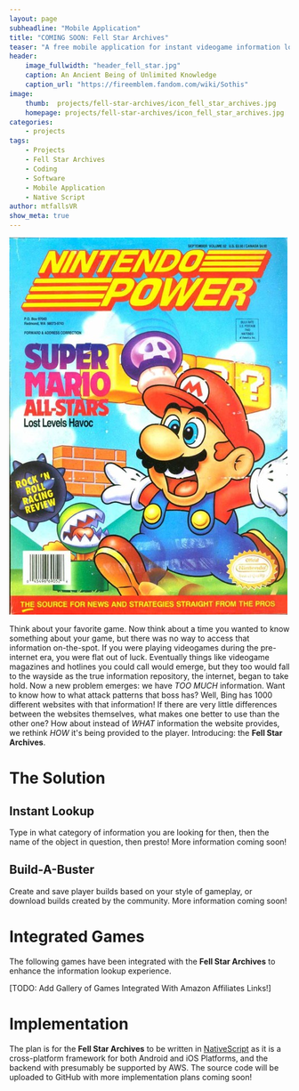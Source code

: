 ```yaml
---
layout: page
subheadline: "Mobile Application"
title: "COMING SOON: Fell Star Archives"
teaser: "A free mobile application for instant videogame information lookup."
header:
    image_fullwidth: "header_fell_star.jpg"
    caption: An Ancient Being of Unlimited Knowledge
    caption_url: "https://fireemblem.fandom.com/wiki/Sothis"
image:
    thumb:  projects/fell-star-archives/icon_fell_star_archives.jpg
    homepage: projects/fell-star-archives/icon_fell_star_archives.jpg
categories:
    - projects
tags:
    - Projects
    - Fell Star Archives
    - Coding
    - Software
    - Mobile Application
    - Native Script
author: mtfallsVR
show_meta: true
---
```

![Videogame Magazines? What are Those?](/images/projects/fell-star-archives/fsa_nintendo_power.jpg)

Think about your favorite game. Now think about a time you wanted to know something about your game, but there was no way to access that information on-the-spot. If you were playing videogames during the pre-internet era, you were flat out of luck. Eventually things like videogame magazines and hotlines you could call would emerge, but they too would fall to the wayside as the true information repository, the internet, began to take hold. Now a new problem emerges: we have *TOO MUCH* information. Want to know how to what attack patterns that boss has? Well, Bing has 1000 different websites with that information! If there are very little differences between the websites themselves, what makes one better to use than the other one? How about instead of *WHAT* information the website provides, we rethink *HOW* it's being provided to the player. Introducing: the **Fell Star Archives**.  

# The Solution
## Instant Lookup
Type in what category of information you are looking for then, then the name of the object in question, then presto! More information coming soon!

## Build-A-Buster
Create and save player builds based on your style of gameplay, or download builds created by the community. More information coming soon!

# Integrated Games
The following games have been integrated with the **Fell Star Archives** to enhance the information lookup experience.


[TODO: Add Gallery of Games Integrated With Amazon Affiliates Links!]

# Implementation
The plan is for the **Fell Star Archives** to be written in [NativeScript][1] as it is a cross-platform framework for both Android and iOS Platforms, and the backend with presumably be supported by AWS. The source code will be uploaded to GitHub with more implementation plans coming soon!

[1]: https://nativescript.org/

<!-- [![ko-fi](https://www.ko-fi.com/img/githubbutton_sm.svg)](https://ko-fi.com/Q5Q81LOP9) -->

